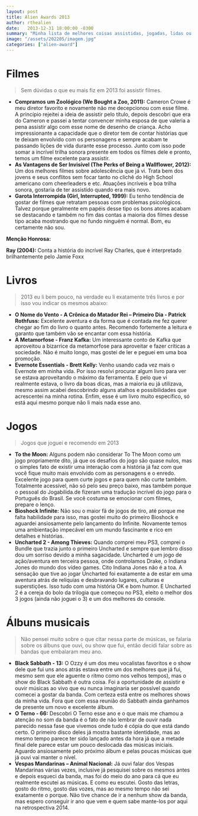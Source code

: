 ```yaml
---
layout: post
title: Alien Awards 2013
author: rthealien
date:   2013-12-31 18:00:00 -0300
summary: "Minha lista de melhores coisas assistidas, jogadas, lidas ou escutadas em 2013, recuperada de blogs antigos."
image: "/assets/202205/imagem.jpg"
categories: ["alien-award"]
---
```



# Filmes

> Sem dúvidas o que eu mais fiz em 2013 foi assistir filmes.

- **Compramos um Zoológico (We Bought a Zoo, 2011):** Cameron Crowe é meu diretor favorito e novamente não me decepcionou com esse filme. A princípio rejeitei a ideia de assistir pelo título, depois descobri que era do Cameron e passei a tentar convencer minha esposa de que valeria a pena assistir algo com esse nome de desenho de criança.
Acho impressionante a capacidade que o diretor tem de contar histórias que te deixam envolvido com os personagens e sempre acabam te passando lições de vida durante esse processo. Junto com isso pode somar a incrível trilha sonora presente em todos os filmes dele e pronto, temos um filme excelente para assistir.
- **As Vantagens de Ser Invisível (The Perks of Being a Wallflower, 2012):** Um dos melhores filmes sobre adolescência que já vi. Trata bem dos jovens e seus conflitos sem focar tanto no clichê do High School americano com cheerleaders e etc. Atuações incríveis e boa trilha sonora, gostaria de ter assistido quando era mais novo.
- **Garota Interrompida (Girl, Interrupted, 1999):** Eu tenho tendência de gostar de filmes que retratam pessoas com problemas psicológicos. Talvez porque geralmente em papéis desse tipo os bons atores acabam se destacando e também no fim das contas a maioria dos filmes desse tipo acaba mostrando que no fundo ninguém é normal. Bom, eu certamente não sou.

**Menção Honrosa:**

**Ray (2004):** Conta a história do incrível Ray Charles, que é interpretado brilhantemente pelo Jamie Foxx

# Livros

> 2013 eu li bem pouco, na verdade eu li exatamente três livros e por isso vou indicar os mesmos abaixo:

- **O Nome do Vento - A Crônica do Matador Rei – Primeiro Dia - Patrick Rothfuss:** Excelente aventura e da forma que é contada me fez querer chegar ao fim do livro o quanto antes. Recomendo fortemente a leitura e garanto que também vão se encantar com essa história.
- **A Metamorfose - Franz Kafka:** Um interessante conto de Kafka que aproveitou a bizarrice da metamorfose para aproveitar e fazer críticas a sociedade. Não é muito longo, mas gostei de ler e peguei em uma boa promoção.
- **Evernote Essentials - Brett Kelly:** Venho usando cada vez mais o Evernote em minha vida. Por isso resolvi procurar algum livro para ver se estava aproveitando o máximo da ferramenta. E pelo que vi realmente estava, o livro da boas dicas, mas a maioria eu já utilizava, mesmo assim acabei descobrindo alguns atalhos e possibilidades que acrescentei na minha rotina. Enfim, esse é um livro muito específico, só está aqui mesmo porque não li mais nada esse ano.

# Jogos

> Jogos que joguei e recomendo em 2013

- **To the Moon:** Alguns podem não considerar To The Moon como um jogo propriamente dito, já que os desafios do jogo são quase nulos, mas o simples fato de existir uma interação com a história já faz com que você fique muito mais envolvido com as personagens e o enredo.
Excelente jogo para quem curte jogos e para quem não curte também. Totalmente acessível, não só pelo seu preço baixo, mas também porque o pessoal do Jogabilida.de fizeram uma tradução incrível do jogo para o Português do Brasil.
Se você costuma se emocionar com filmes, prepare o lenço.
- **Bioshock Infinite:** Não sou o maior fã de jogos de tiro, até porque me falta habilidade para isso, mas gostei muito do primeiro Bioshock e aguardei ansiosamente pelo lançamento do Infinite. Novamente temos uma ambientação impecável em um mundo fascinante e rico em detalhes e histórias.
- **Uncharted 2 - Among Thieves:** Quando comprei meu PS3, comprei o Bundle que trazia junto o primeiro Uncharted e sempre que lembro disso dou um sorriso devido a minha sagacidade. Uncharted é um jogo de ação/aventura em terceira pessoa, onde controlamos Drake, o Indiana Jones do mundo dos vídeo games.
Cito Indiana Jones não é a toa. A sensação que tive ao jogar Uncharted foi exatamente a de estar em uma aventura atrás de relíquias e desbravando lugares, culturas e superstições. Isso tudo com uma história OK e bom humor.
E Uncharted 2 é a cereja do bolo da trilogia que começou no PS3, eleito o melhor dos 3 jogos (ainda não joguei o 3) e um dos melhores do console.

# Álbuns musicais

> Não pensei muito sobre o que citar nessa parte de músicas, se falaria sobre os álbuns que ouvi, ou show que fui, então decidi falar sobre as bandas que embalaram meu ano.

- **Black Sabbath - 13:** O Ozzy é um dos meu vocalistas favoritos e o show dele que fui uns anos atrás estava entre um dos melhores que já fui, mesmo sem que ele aguente o ritmo como nos velhos tempos), mas o show do Black Sabbath é outra coisa. Foi a oportunidade de assistir e ouvir músicas ao vivo que eu nunca imaginaria ser possível quando comecei a gostar da banda. Com certeza está entre os melhores shows da minha vida.
Fora que com essa reunião do Sabbath ainda ganhamos de presente um novo e excelente álbum.
- **O Terno - 66:** Descobri O Terno esse ano e o que mais me chamou a atenção no som da banda é o fato de não lembrar de ouvir nada parecido nessa fase que vivemos onde tudo é cópia do que está dando certo.
O primeiro disco deles já mostra bastante identidade, mas ao mesmo tempo parece ter sido lançado antes da hora já que a metade final dele parece estar um pouco deslocada das músicas iniciais. Aguardo ansiosamente pelo próximo álbum e pelas poucas músicas que já ouvi vai manter o nível.
- **Vespas Mandarinas – Animal Nacional:** Já ouvi falar dos Vespas Mandarinas várias vezes, inclusive já pesquisei sobre os mesmos antes e depois esqueci da banda, mas foi do meio do ano para cá que eu realmente escutei as músicas. E como eu escutei.
Gosto das letras, gosto do ritmo, gosto das vozes, mas ao mesmo tempo não sei exatamente o porque. Não tive chance de ir a nenhum show da banda, mas espero conseguir ir ano que vem e quem sabe mante-los por aqui na retrospectiva 2014.